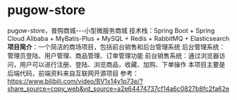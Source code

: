 # pugow-store

pugow-store，普购商城---小型微服务商城
  技术栈：Spring Boot + Spring Cloud Alibaba + MyBatis-Plus +  MySQL + Redis + RabbitMQ + Elasticsearch
  **项目简介**：一个简洁的商场项目，包括前台销售和后台管理系统
  后台管理系统：管理员登陆、用户管理、商品管理、订单管理功能
  前台销售系统：通过浏览器访问，用户可以进行注册、登陆、浏览商品，收藏、加购、下单操作
  本项目主要是后端代码，前端资料来自互联网开源项目
  参考： https://www.bilibili.com/video/BV1x14y1p73e/?share_source=copy_web&vd_source=a2e64474737cf14a6c0827b8fc2fa62e
